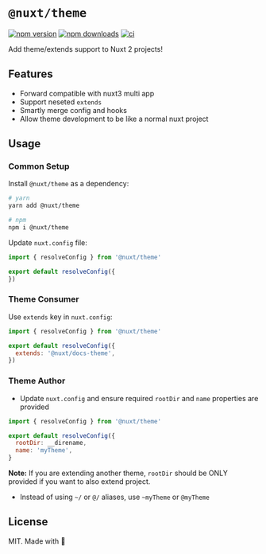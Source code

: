 # `@nuxt/theme`

[![npm version][npm-v-src]][npm-v-href]
[![npm downloads][npm-d-src]][npm-d-href]
[![ci][ci-src]][ci-href]

Add theme/extends support to Nuxt 2 projects!

## Features

- Forward compatible with nuxt3 multi app
- Support neseted `extends`
- Smartly merge config and hooks
- Allow theme development to be like a normal nuxt project

## Usage

### Common Setup

Install `@nuxt/theme` as a dependency:

```sh
# yarn
yarn add @nuxt/theme

# npm
npm i @nuxt/theme
```

Update `nuxt.config` file:

```js
import { resolveConfig } from '@nuxt/theme'

export default resolveConfig({
})
```

### Theme Consumer

Use `extends` key in `nuxt.config`:

```js
import { resolveConfig } from '@nuxt/theme'

export default resolveConfig({
  extends: '@nuxt/docs-theme',
})
```

### Theme Author

- Update `nuxt.config` and ensure required `rootDir` and `name` properties are provided

```js
import { resolveConfig } from '@nuxt/theme'

export default resolveConfig({
  rootDir: __direname,
  name: 'myTheme',
}
```

**Note:** If you are extending another theme, `rootDir` should be ONLY provided if you want to also extend project.

- Instead of using `~/` or `@/` aliases, use `~myTheme` or `@myTheme`

## License

MIT. Made with 💖

<!-- Refs -->
[npm-v-src]: https://img.shields.io/npm/v/@nuxt/theme?style=flat-square
[npm-v-href]: https://npmjs.com/package/@nuxt/theme

[npm-d-src]: https://img.shields.io/npm/dm/@nuxt/theme?style=flat-square
[npm-d-href]: https://npmjs.com/package/@nuxt/theme

[ci-src]: https://img.shields.io/github/workflow/status/nuxt/theme/ci/master?style=flat-square
[ci-href]: https://github.com/nuxt/theme/actions?query=workflow%3Aci

